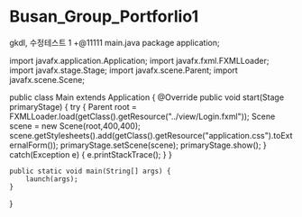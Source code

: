 # Busan_Group_Portforlio1

gkdl, 수정테스트 1 +@11111
main.java
package application;
	
import javafx.application.Application;
import javafx.fxml.FXMLLoader;
import javafx.stage.Stage;
import javafx.scene.Parent;
import javafx.scene.Scene;


public class Main extends Application {
	@Override
	public void start(Stage primaryStage) {
		try {
			Parent root = FXMLLoader.load(getClass().getResource("../view/Login.fxml"));
			Scene scene = new Scene(root,400,400);
			scene.getStylesheets().add(getClass().getResource("application.css").toExternalForm());
			primaryStage.setScene(scene);
			primaryStage.show();
		} catch(Exception e) {
			e.printStackTrace();
		}
	}
	
	public static void main(String[] args) {
		launch(args);
	}
}
